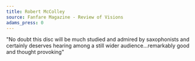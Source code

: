 ```yaml
---
title: Robert McColley
source: Fanfare Magazine - Review of Visions
adams_press: 0
---
```

"No doubt this disc will be much studied and admired by saxophonists and certainly deserves hearing among a still wider audience...remarkably good and thought provoking"